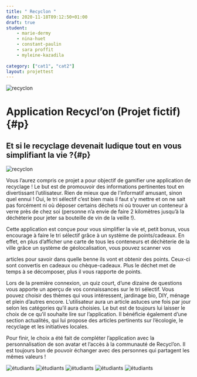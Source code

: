 ```yaml
---
title: " Recyclon "
date: 2020-11-18T09:12:50+01:00
draft: true
student:
    - marie-dermy
    - nina-huet
    - constant-paulin
    - sara proffit
    - myleine-kazadila
   
category: ["cat1", "cat2"]   
layout: projettest
---
```


![recyclon](/imagesprojets/Application-Recyclon/images/recyclon01.png)

# Application Recycl’on (Projet fictif){#p}

## Et si le recyclage devenait ludique tout en vous simplifiant la vie ?{#p}

![recyclon](/imagesprojets/Application-Recyclon/images/recyclon02.png#secondimg)



Vous l’aurez compris ce projet a pour objectif de gamifier une application de recyclage ! Le but est de promouvoir des informations pertinentes tout en divertissant l’utilisateur. Rien de mieux que de l’informatif amusant, sinon quel ennui ! Oui, le tri sélectif c’est bien mais il faut s’y mettre et on ne sait pas forcément ni où déposer certains déchets ni où trouver un conteneur à verre près de chez soi (personne n’a envie de faire 2 kilomètres jusqu’à la déchèterie pour jeter sa bouteille de vin de la veille !).



Cette application est conçue pour vous simplifier la vie et, petit bonus, vous encourage à faire le tri sélectif grâce à un système de points/cadeaux. En effet, en plus d’afficher une carte de tous les conteneurs et déchèterie de la ville grâce un système de géolocalisation, vous pouvez scanner vos 

articles pour savoir dans quelle benne ils vont et obtenir des points. Ceux-ci sont convertis en cadeaux ou chèque-cadeaux. Plus le déchet met de temps à se décomposer, plus il vous rapporte de points.


Lors de la première connexion, un quiz court, d’une dizaine de questions vous apporte un aperçu de vos connaissances sur le tri sélectif. Vous pouvez choisir des thèmes qui vous intéressent, jardinage bio, DIY, ménage et plein d’autres encore. L’utilisateur aura un article astuces une fois par jour selon les catégories qu’il aura choisies. Le but est de toujours lui laisser le choix de ce qu’il souhaite lire sur l’application. Il bénéficie également d’une section actualités, qui lui propose des articles pertinents sur l’écologie, le recyclage et les initiatives locales.

Pour finir, le choix a été fait de compléter l’application avec la personnalisation de son avatar et l’accès à la communauté de Recycl’on. Il est toujours bon de pouvoir échanger avec des personnes qui partagent les mêmes valeurs !    



![étudiants](/imagesprojets/Application-Recyclon/participants/constantpaulinwd.png#center) 
![étudiants](/imagesprojets/Application-Recyclon/participants/mariedermywd.png#center)
![étudiants](/imagesprojets/Application-Recyclon/participants/myleinekazadilam.png#center)
![étudiants](/imagesprojets/Application-Recyclon/participants/ninahuetwd.jpg#center)
![étudiants](/imagesprojets/Application-Recyclon/participants/saraproffitwd.png#center)

